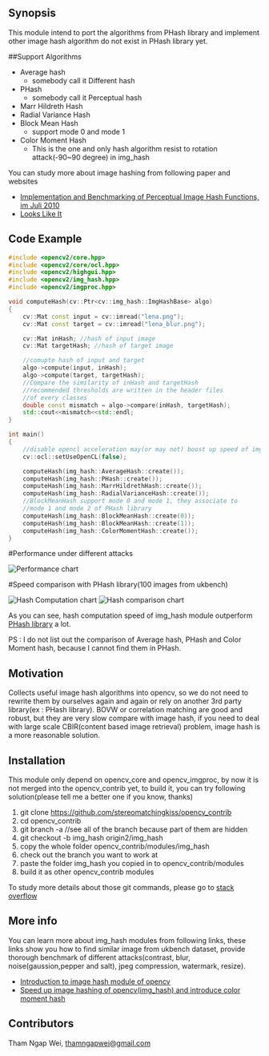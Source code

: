 ## Synopsis

This module intend to port the algorithms from PHash library and implement other image hash algorithm do not exist in PHash library yet.

##Support Algorithms
- Average hash
    - somebody call it Different hash
- PHash
    - somebody call it Perceptual hash
- Marr Hildreth Hash
- Radial Variance Hash
- Block Mean Hash
    - support mode 0 and mode 1
- Color Moment Hash
    - This is the one and only hash algorithm resist to rotation attack(-90~90 degree) in img_hash

You can study more about image hashing from following paper and websites

* [Implementation and Benchmarking of Perceptual Image Hash Functions, im Juli 2010](http://www.phash.org/docs/pubs/thesis_zauner.pdf)
* [Looks Like It](http://www.hackerfactor.com/blog/?/archives/432-Looks-Like-It.html)

## Code Example

```cpp
#include <opencv2/core.hpp>
#include <opencv2/core/ocl.hpp>
#include <opencv2/highgui.hpp>
#include <opencv2/img_hash.hpp>
#include <opencv2/imgproc.hpp>

void computeHash(cv::Ptr<cv::img_hash::ImgHashBase> algo)
{
    cv::Mat const input = cv::imread("lena.png");
    cv::Mat const target = cv::imread("lena_blur.png");

    cv::Mat inHash; //hash of input image
    cv::Mat targetHash; //hash of target image

    //comupte hash of input and target
    algo->compute(input, inHash);
    algo->compute(target, targetHash);
    //Compare the similarity of inHash and targetHash
    //recommended thresholds are written in the header files
    //of every classes
    double const mismatch = algo->compare(inHash, targetHash);
    std::cout<<mismatch<<std::endl;
}

int main()
{
    //disable opencl acceleration may(or may not) boost up speed of img_hash
    cv::ocl::setUseOpenCL(false);

    computeHash(img_hash::AverageHash::create());
    computeHash(img_hash::PHash::create());
    computeHash(img_hash::MarrHildrethHash::create());
    computeHash(img_hash::RadialVarianceHash::create());
    //BlockMeanHash support mode 0 and mode 1, they associate to
    //mode 1 and mode 2 of PHash library
    computeHash(img_hash::BlockMeanHash::create(0));
    computeHash(img_hash::BlockMeanHash::create(1));
    computeHash(img_hash::ColorMomentHash::create());
}
```

#Performance under different attacks

![Performance chart](https://3.bp.blogspot.com/-Li-zoGXC6-I/V3Wnp5tbFwI/AAAAAAAAA1Y/iVQkZmI6wWQcpxynuzW4FngJYVdXw3AtgCLcB/s1600/overall_result.JPG)

#Speed comparison with PHash library(100 images from ukbench)

![Hash Computation chart](https://3.bp.blogspot.com/-XIs-olyuK9Q/V3NKRDRzUiI/AAAAAAAAAwU/k99xuDGlCBYwO3ZDZNHcLweuaAt_cpHtwCLcB/s1600/Capture.JPG)
![Hash comparison chart](https://1.bp.blogspot.com/-anqfh2Awky4/V3NOOKvrQKI/AAAAAAAAAwo/pZjGDDnAPKooOZCCVnzGO4lJjKo7-KjlACLcB/s1600/Capture.JPG)

As you can see, hash computation speed of img_hash module outperform [PHash library](http://www.phash.org/) a lot.

PS : I do not list out the comparison of Average hash, PHash and Color Moment hash, because I cannot find them in PHash.

## Motivation

Collects useful image hash algorithms into opencv, so we do not need to rewrite them by ourselves again and again or rely on another 3rd party library(ex : PHash library). BOVW or correlation matching are good and robust, but they are very slow compare with image hash, if you need to deal with large scale CBIR(content based image retrieval) problem, image hash is a more reasonable solution.

## Installation

This module only depend on opencv_core and opencv_imgproc, by now it is not merged into the opencv_contrib yet, to build it, you can try following solution(please tell me a better one if you know, thanks)

1. git clone https://github.com/stereomatchingkiss/opencv_contrib
2. cd opencv_contrib
3. git branch -a //see all of the branch because part of them are hidden
4. git checkout -b img_hash origin2/img_hash
5. copy the whole folder opencv_contrib/modules/img_hash
6. check out the branch you want to work at
7. paste the folder img_hash you copied in to opencv_contrib/modules
8. build it as other opencv_contrib modules

To study more details about those git commands, please go to [stack overflow](http://stackoverflow.com/questions/67699/clone-all-remote-branches-with-git)

## More info

You can learn more about img_hash modules from following links, these links show you how to find similar image from ukbench dataset, provide thorough benchmark of different attacks(contrast, blur, noise(gaussion,pepper and salt), jpeg compression, watermark, resize).

* [Introduction to image hash module of opencv](http://qtandopencv.blogspot.my/2016/06/introduction-to-image-hash-module-of.html)
* [Speed up image hashing of opencv(img_hash) and introduce color moment hash](http://qtandopencv.blogspot.my/2016/06/speed-up-image-hashing-of-opencvimghash.html)


## Contributors

Tham Ngap Wei, thamngapwei@gmail.com